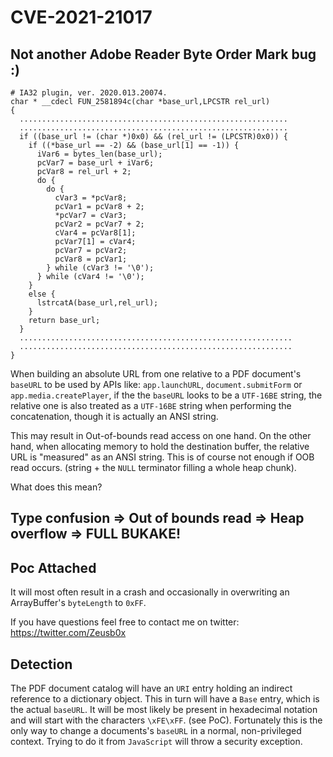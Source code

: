 # CVE-2021-21017

## Not another Adobe Reader Byte Order Mark bug :)

```
# IA32 plugin, ver. 2020.013.20074.
char * __cdecl FUN_2581894c(char *base_url,LPCSTR rel_url)
{
  ............................................................
  ............................................................
  if ((base_url != (char *)0x0) && (rel_url != (LPCSTR)0x0)) {
    if ((*base_url == -2) && (base_url[1] == -1)) {
      iVar6 = bytes_len(base_url);
      pcVar7 = base_url + iVar6;
      pcVar8 = rel_url + 2;
      do {
        do {
          cVar3 = *pcVar8;
          pcVar1 = pcVar8 + 2;
          *pcVar7 = cVar3;
          pcVar2 = pcVar7 + 2;
          cVar4 = pcVar8[1];
          pcVar7[1] = cVar4;
          pcVar7 = pcVar2;
          pcVar8 = pcVar1;
        } while (cVar3 != '\0');
      } while (cVar4 != '\0');
    }
    else {
      lstrcatA(base_url,rel_url);
    }
    return base_url;
  }
  .............................................................
  .............................................................
}
```

When building an absolute URL from one relative to a PDF document's `baseURL` to be used by APIs like: `app.launchURL`, `document.submitForm` or `app.media.createPlayer`,
if the the `baseURL` looks to be a `UTF-16BE` string, the relative one is also treated as a `UTF-16BE` string when performing the concatenation, though it is actually an ANSI string.

This may result in Out-of-bounds read access on one hand. On the other hand, when allocating memory to hold the destination buffer, the relative URL is "measured" as an ANSI string. This is of course not enough if OOB read occurs. (string + the `NULL` terminator filling a whole heap chunk).

What does this mean?

## Type confusion => Out of bounds read => Heap overflow => FULL BUKAKE!

## Poc Attached

It will most often result in a crash and occasionally in overwriting an ArrayBuffer's `byteLength` to `0xFF`.

If you have questions feel free to contact me on twitter: https://twitter.com/Zeusb0x

## Detection

The PDF document catalog will have an `URI` entry holding an indirect reference to a dictionary object. This in turn will have a `Base` entry, which is the actual `baseURL`. It will be most likely be present in hexadecimal notation and will start with the characters `\xFE\xFF`. (see PoC). Fortunately this is the only way to change a documents's `baseURL` in a normal, non-privileged context. Trying to do it from `JavaScript` will throw a security exception.

